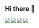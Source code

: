 ## Hi there 👋

<!--
**sonitan0803/sonitan0803** is a ✨ _special_ ✨ repository because its `README.md` (this file) appears on your GitHub profile.

Here are some ideas to get you started:

- 🔭 I’m currently working on ...
- 🌱 I’m currently learning ...
- 👯 I’m looking to collaborate on ...
- 🤔 I’m looking for help with ...
- 💬 Ask me about ...
- 📫 How to reach me: ...
- 😄 Pronouns: ...
- ⚡ Fun fact: ...
-->


![](http://github-profile-summary-cards.vercel.app/api/cards/profile-details?username=sonitan0803&theme=2077)
![](http://github-profile-summary-cards.vercel.app/api/cards/repos-per-language?username=sonitan0803&theme=2077)
![](http://github-profile-summary-cards.vercel.app/api/cards/most-commit-language?username=sonitan0803&theme=2077)
![](http://github-profile-summary-cards.vercel.app/api/cards/stats?username=sonitan0803&theme=2077)
